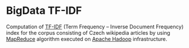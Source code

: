 BigData TF-IDF
==============

Computation of [TF-IDF](http://en.wikipedia.org/wiki/Tf–idf) (Term Frequency – Inverse Document Frequency)
index for the corpus consisting of Czech wikipedia articles by using [MapReduce](http://en.wikipedia.org/wiki/MapReduce)
algorithm executed on [Apache Hadoop](http://en.wikipedia.org/wiki/Hadoop) infrastructure.
